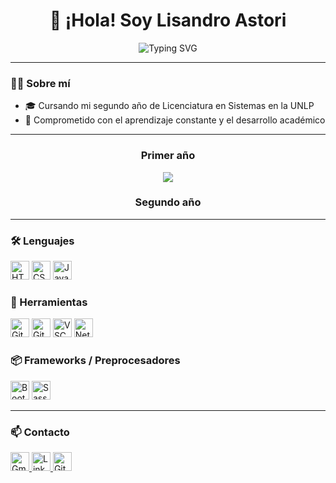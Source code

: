 <h1 align="center">👋 ¡Hola! Soy Lisandro Astori</h1>

<p align="center">
  <img src="https://readme-typing-svg.herokuapp.com?font=Fira+Code&size=22&pause=1000&color=FFD700&center=true&vCenter=true&width=500&lines=Estudiante+de+Sistemas;Aprendiendo+nuevas+tecnologías+🚀&background=00000000&cursorColor=00FFFF" alt="Typing SVG" />
</p>

---

<h3>🧑‍💻 Sobre mí</h3>

- 🎓 Cursando mi segundo año de Licenciatura en Sistemas en la UNLP
- 🧩 Comprometido con el aprendizaje constante y el desarrollo académico

---
<div align="center">

<h3>Primer año</h3>
<a href="https://github.com/LisandroAstori/TallerDeProgramacion/tree/main">
  <img src="https://github-readme-stats.vercel.app/api/pin/?username=LisandroAstori&repo=TallerDeProgramacion&theme=gruvbox" />
</a>

<h3>Segundo año</h3>

</div>

---

<h3>🛠️ Lenguajes</h3>
<p>
  <img src="https://img.shields.io/badge/HTML5-E34F26?style=flat&logo=html5&logoColor=white" alt="HTML5" style="height: 30px;" />
  <img src="https://img.shields.io/badge/CSS3-1572B6?style=flat&logo=css3&logoColor=white" alt="CSS3" style="height: 30px;" />
  <img src="https://img.shields.io/badge/Java-ED8B00?style=flat&logo=java&logoColor=white" alt="Java" style="height: 30px;" />

<h3>🔧 Herramientas</h3>
<p>
  <img src="https://img.shields.io/badge/Git-F05032?style=flat&logo=git&logoColor=white" alt="Git" style="height: 30px;" />
  <img src="https://img.shields.io/badge/GitHub-181717?style=flat&logo=github&logoColor=white" alt="GitHub" style="height: 30px;" />
  <img src="https://img.shields.io/badge/VSCode-007ACC?style=flat&logo=visual-studio-code&logoColor=white" alt="VSCode" style="height: 30px;" />
  <img src="https://img.shields.io/badge/NetBeans-1B6AC6?style=flat&logo=apache-netbeans-ide&logoColor=white" alt="NetBeans" style="height: 30px;" />
</p>

<h3>📦 Frameworks / Preprocesadores</h3>
<p>
  <img src="https://img.shields.io/badge/Bootstrap-563D7C?style=flat&logo=bootstrap&logoColor=white" alt="Bootstrap" style="height: 30px;" />
  <img src="https://img.shields.io/badge/Sass-CC6699?style=flat&logo=sass&logoColor=white" alt="Sass" style="height: 30px;" />
</p>

---

<h3>📫 Contacto</h3>
<p>
  <a href="mailto:lisandroastoriwasd@gmail.com">
    <img src="https://img.shields.io/badge/Gmail-D14836?style=flat&logo=gmail&logoColor=white" alt="Gmail" style="height: 30px;"/>
  </a>
  <a href="https://www.linkedin.com/in/lisandroastori">
    <img src="https://img.shields.io/badge/LinkedIn-0A66C2?style=flat&logo=linkedin&logoColor=white" alt="LinkedIn" style="height: 30px;"/>
  </a>
  <a href="https://github.com/LisandroAstori">
    <img src="https://img.shields.io/badge/GitHub-181717?style=flat&logo=github&logoColor=white" alt="GitHub" style="height: 30px;"/>
  </a>
</p>



